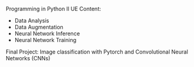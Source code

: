 Programming in Python II UE Content:

- Data Analysis
- Data Augmentation
- Neural Network Inference
- Neural Network Training

Final Project: Image classification with Pytorch and Convolutional Neural Networks (CNNs)
